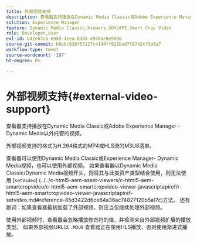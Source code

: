 ```yaml
---
title: 外部视频支持
description: 查看器支持播放在Dynamic Media Classic或Adobe Experience Manager - Dynamic Media以外托管的视频。
solution: Experience Manager
feature: Dynamic Media Classic,Viewers,SDK/API,Smart Crop Video
role: Developer,User
exl-id: b42e67cb-6959-4eea-8d45-49481e0e9d80
source-git-commit: b6ebc938f55117c4144ff921bed7f8742cf3a8a7
workflow-type: tm+mt
source-wordcount: '187'
ht-degree: 0%

---
```


# 外部视频支持{#external-video-support}

查看器支持播放在Dynamic Media Classic或Adobe Experience Manager - Dynamic Media以外托管的视频。

外部视频支持的格式为H.264格式的MP4或HLS流的M3U8清单。

查看器可以使用Dynamic Media Classic或Experience Manager- Dynamic Media视频，也可以使用外部视频。 如果查看器以Dynamic Media Classic/Dynamic Media视频开头，则将其与此类资产类型结合使用，则无法使用 [`setVideo`]
(../../c-html5-aem-asset-viewers/c-html5-aem-smartcropvideo/c-html5-aem-smartcropvideo-viewer-javascriptapiref/r-html5-aem-smartcropvideo-viewer-javascriptapiref-setvideo.md#reference-85d3422d6ce64a36ac74827120b5a17c)方法。 还有副词：如果查看器最初加载了外部视频，则应当仅继续处理外部视频。

使用外部视频时，查看器会忽略播放修饰符的值，并检测来自外部视频扩展的播放类型。 如果外部视频URL以 `.M3U8` 查看器正在使用HLS播放，否则使用渐进式播放。
